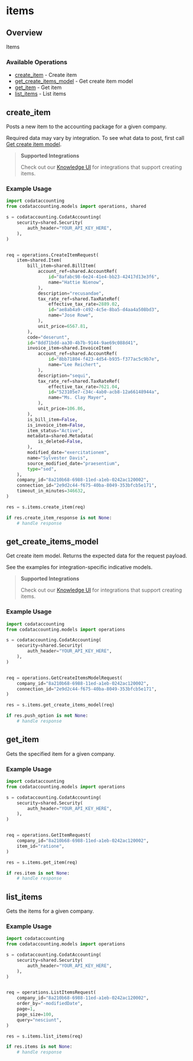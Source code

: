# items

## Overview

Items

### Available Operations

* [create_item](#create_item) - Create item
* [get_create_items_model](#get_create_items_model) - Get create item model
* [get_item](#get_item) - Get item
* [list_items](#list_items) - List items

## create_item

Posts a new item to the accounting package for a given company.

Required data may vary by integration. To see what data to post, first call [Get create item model](https://docs.codat.io/accounting-api#/operations/get-create-items-model).

> **Supported Integrations**
> 
> Check out our [Knowledge UI](https://knowledge.codat.io/supported-features/accounting?view=tab-by-data-type&dataType=items) for integrations that support creating items.

### Example Usage

```python
import codataccounting
from codataccounting.models import operations, shared

s = codataccounting.CodatAccounting(
    security=shared.Security(
        auth_header="YOUR_API_KEY_HERE",
    ),
)


req = operations.CreateItemRequest(
    item=shared.Item(
        bill_item=shared.BillItem(
            account_ref=shared.AccountRef(
                id="8afabc98-6e24-41e4-bb23-42417d13e3f6",
                name="Hattie Nienow",
            ),
            description="recusandae",
            tax_rate_ref=shared.TaxRateRef(
                effective_tax_rate=2889.02,
                id="ae8ab4a9-c492-4c5e-8ba5-d4aa4a508bd3",
                name="Jose Rowe",
            ),
            unit_price=6567.81,
        ),
        code="deserunt",
        id="8dd71bdd-aa30-4b7b-9144-9ae69c088d41",
        invoice_item=shared.InvoiceItem(
            account_ref=shared.AccountRef(
                id="8bb71804-f423-4d54-b935-f377ac5c9b7e",
                name="Lee Reichert",
            ),
            description="sequi",
            tax_rate_ref=shared.TaxRateRef(
                effective_tax_rate=7621.04,
                id="523105e7-c34c-4ab0-acb8-12a66148944a",
                name="Ms. Clay Mayer",
            ),
            unit_price=106.86,
        ),
        is_bill_item=False,
        is_invoice_item=False,
        item_status="Active",
        metadata=shared.Metadata(
            is_deleted=False,
        ),
        modified_date="exercitationem",
        name="Sylvester Davis",
        source_modified_date="praesentium",
        type="sed",
    ),
    company_id="8a210b68-6988-11ed-a1eb-0242ac120002",
    connection_id="2e9d2c44-f675-40ba-8049-353bfcb5e171",
    timeout_in_minutes=346632,
)

res = s.items.create_item(req)

if res.create_item_response is not None:
    # handle response
```

## get_create_items_model

Get create item model. Returns the expected data for the request payload.

See the examples for integration-specific indicative models.

> **Supported Integrations**
> 
> Check out our [Knowledge UI](https://knowledge.codat.io/supported-features/accounting?view=tab-by-data-type&dataType=items) for integrations that support creating items.

### Example Usage

```python
import codataccounting
from codataccounting.models import operations

s = codataccounting.CodatAccounting(
    security=shared.Security(
        auth_header="YOUR_API_KEY_HERE",
    ),
)


req = operations.GetCreateItemsModelRequest(
    company_id="8a210b68-6988-11ed-a1eb-0242ac120002",
    connection_id="2e9d2c44-f675-40ba-8049-353bfcb5e171",
)

res = s.items.get_create_items_model(req)

if res.push_option is not None:
    # handle response
```

## get_item

Gets the specified item for a given company.

### Example Usage

```python
import codataccounting
from codataccounting.models import operations

s = codataccounting.CodatAccounting(
    security=shared.Security(
        auth_header="YOUR_API_KEY_HERE",
    ),
)


req = operations.GetItemRequest(
    company_id="8a210b68-6988-11ed-a1eb-0242ac120002",
    item_id="ratione",
)

res = s.items.get_item(req)

if res.item is not None:
    # handle response
```

## list_items

Gets the items for a given company.

### Example Usage

```python
import codataccounting
from codataccounting.models import operations

s = codataccounting.CodatAccounting(
    security=shared.Security(
        auth_header="YOUR_API_KEY_HERE",
    ),
)


req = operations.ListItemsRequest(
    company_id="8a210b68-6988-11ed-a1eb-0242ac120002",
    order_by="-modifiedDate",
    page=1,
    page_size=100,
    query="nesciunt",
)

res = s.items.list_items(req)

if res.items is not None:
    # handle response
```

